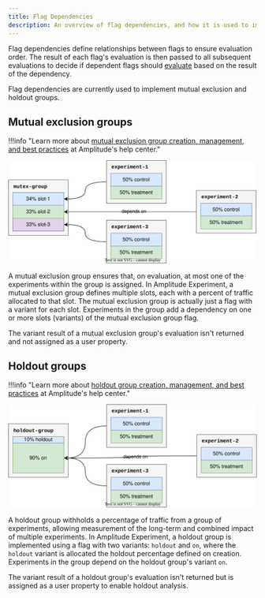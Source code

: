 ```yaml
---
title: Flag Dependencies
description: An overview of flag dependencies, and how it is used to implement mutual exclusion and holdout groups.
---
```


Flag dependencies define relationships between flags to ensure evaluation order. The result of each flag's evaluation is then passed to all subsequent evaluations to decide if dependent flags should [evaluate](./evaluation/implementation.md#flag-dependencies) based on the result of the dependency.

Flag dependencies are currently used to implement mutual exclusion and holdout groups.

## Mutual exclusion groups

!!!info "Learn more about [mutual exclusion group creation, management, and best practices](#TODO-link-to-help-center) at Amplitude's help center."

![Diagram of a mutual exclusion group with three slots and three experiments. One experiment in each slot.](../../assets/images/experiment/mutex-group.drawio.svg)

A mutual exclusion group ensures that, on evaluation, at most one of the experiments within the group is assigned. In Amplitude Experiment, a mutual exclusion group defines multiple slots, each with a percent of traffic allocated to that slot. The mutual exclusion group is actually just a flag with a variant for each slot. Experiments in the group add a dependency on one or more slots (variants) of the mutual exclusion group flag.

The variant result of a mutual exclusion group's evaluation isn't returned and not assigned as a user property.

## Holdout groups

!!!info "Learn more about [holdout group creation, management, and best practices](#TODO-link-to-help-center) at Amplitude's help center."

![Diagram of a holdout exclusion group with 10% of traffic held out and three experiments.](../../assets/images/experiment/holdout-group.drawio.svg)

A holdout group withholds a percentage of traffic from a group of experiments, allowing measurement of the long-term and combined impact of multiple experiments. In Amplitude Experiment, a holdout group is implemented using a flag with two variants: `holdout` and `on`, where the `holdout` variant is allocated the holdout percentage defined on creation. Experiments in the group depend on the holdout group's variant `on`.

The variant result of a holdout group's evaluation isn't returned but is assigned as a user property to enable holdout analysis.
